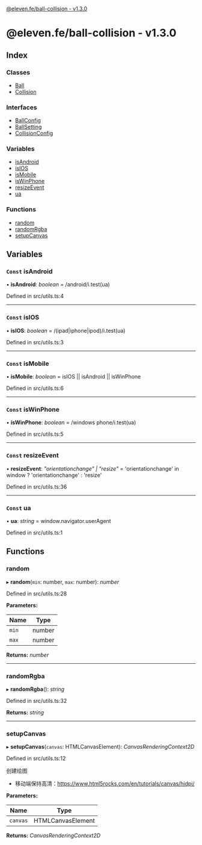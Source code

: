 [@eleven.fe/ball-collision - v1.3.0](README.md)

# @eleven.fe/ball-collision - v1.3.0

## Index

### Classes

* [Ball](classes/ball.md)
* [Collision](classes/collision.md)

### Interfaces

* [BallConfig](interfaces/ballconfig.md)
* [BallSetting](interfaces/ballsetting.md)
* [CollisionConfig](interfaces/collisionconfig.md)

### Variables

* [isAndroid](README.md#const-isandroid)
* [isIOS](README.md#const-isios)
* [isMobile](README.md#const-ismobile)
* [isWinPhone](README.md#const-iswinphone)
* [resizeEvent](README.md#const-resizeevent)
* [ua](README.md#const-ua)

### Functions

* [random](README.md#random)
* [randomRgba](README.md#randomrgba)
* [setupCanvas](README.md#setupcanvas)

## Variables

### `Const` isAndroid

• **isAndroid**: *boolean* = /android/i.test(ua)

Defined in src/utils.ts:4

___

### `Const` isIOS

• **isIOS**: *boolean* = /(ipad|iphone|ipod)/i.test(ua)

Defined in src/utils.ts:3

___

### `Const` isMobile

• **isMobile**: *boolean* = isIOS || isAndroid || isWinPhone

Defined in src/utils.ts:6

___

### `Const` isWinPhone

• **isWinPhone**: *boolean* = /windows phone/i.test(ua)

Defined in src/utils.ts:5

___

### `Const` resizeEvent

• **resizeEvent**: *"orientationchange" | "resize"* = 'orientationchange' in window ? 'orientationchange' : 'resize'

Defined in src/utils.ts:36

___

### `Const` ua

• **ua**: *string* = window.navigator.userAgent

Defined in src/utils.ts:1

## Functions

###  random

▸ **random**(`min`: number, `max`: number): *number*

Defined in src/utils.ts:28

**Parameters:**

Name | Type |
------ | ------ |
`min` | number |
`max` | number |

**Returns:** *number*

___

###  randomRgba

▸ **randomRgba**(): *string*

Defined in src/utils.ts:32

**Returns:** *string*

___

###  setupCanvas

▸ **setupCanvas**(`canvas`: HTMLCanvasElement): *CanvasRenderingContext2D*

Defined in src/utils.ts:12

创建绘图
 - 移动端保持高清：https://www.html5rocks.com/en/tutorials/canvas/hidpi/

**Parameters:**

Name | Type |
------ | ------ |
`canvas` | HTMLCanvasElement |

**Returns:** *CanvasRenderingContext2D*
